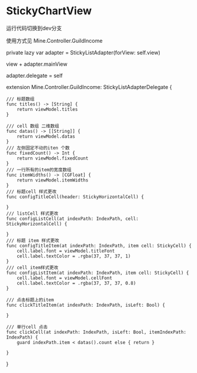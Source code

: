 # StickyChartView

运行代码切换到dev分支

使用方式见 Mine.Controller.GuildIncome

private lazy var adapter = StickyListAdapter(forView: self.view)

 view + adapter.mainView
 
 adapter.delegate = self
 

extension Mine.Controller.GuildIncome: StickyListAdapterDelegate {

    /// 标题数组
    func titles() -> [String] {
        return viewModel.titles
    }
    
    /// cell 数组 二维数组
    func datas() -> [[String]] {
        return viewModel.datas
    }
    /// 左侧固定不动的iten 个数
    func fixedCount() -> Int {
        return viewModel.fixedCount
    }
    /// 一行所有的item的宽度数组
    func itemWidths() -> [CGFloat] {
        return viewModel.itemWidths
    }
    /// 标题cell 样式更改
    func configTitleCell(header: StickyHorizontalCell) {
        
    }
    /// listCell 样式更改
    func configListCell(at indexPath: IndexPath, cell: StickyHorizontalCell) {
        
    }
    /// 标题 item 样式更改
    func configTitleItem(at indexPath: IndexPath, item cell: StickyCell) {
        cell.label.font = viewModel.titleFont
        cell.label.textColor = .rgba(37, 37, 37, 1)
    }
    /// cell item样式更改
    func configListItem(at indexPath: IndexPath, item cell: StickyCell) {
        cell.label.font = viewModel.cellFont
        cell.label.textColor = .rgba(37, 37, 37, 0.8)
    }
    
    /// 点击标题上的item
    func clickTitleItem(at indexPath: IndexPath, isLeft: Bool) {
        
    }
    
    /// 单行cell 点击
    func clickCell(at indexPath: IndexPath, isLeft: Bool, itemIndexPath: IndexPath) {
        guard indexPath.item < datas().count else { return }
        
    }
}
